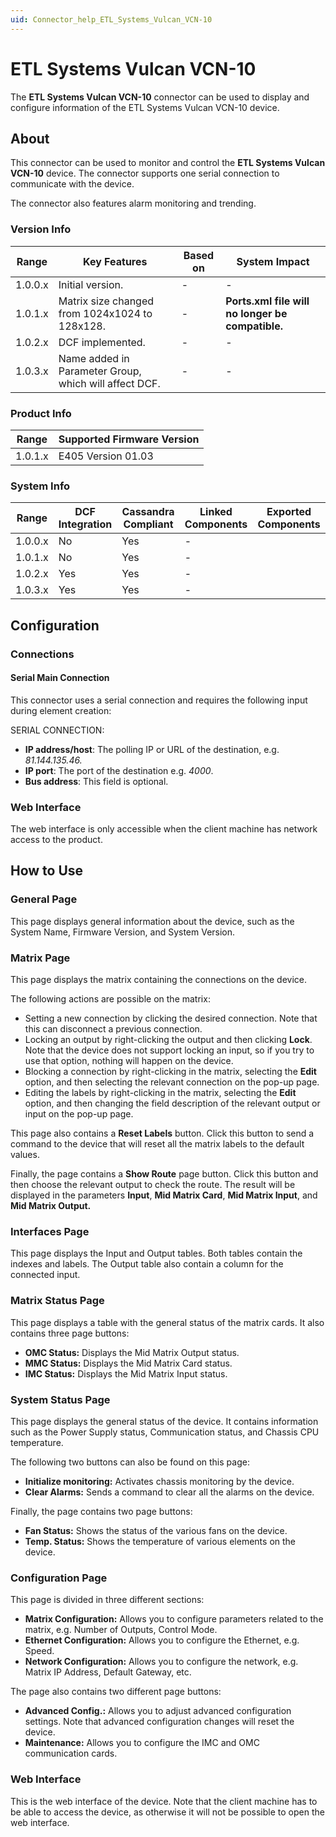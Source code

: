 ```yaml
---
uid: Connector_help_ETL_Systems_Vulcan_VCN-10
---
```


# ETL Systems Vulcan VCN-10

The **ETL Systems Vulcan VCN-10** connector can be used to display and configure information of the ETL Systems Vulcan VCN-10 device.

## About

This connector can be used to monitor and control the **ETL Systems Vulcan VCN-10** device. The connector supports one serial connection to communicate with the device.

The connector also features alarm monitoring and trending.

### Version Info

| Range   | Key Features                                          | Based on | System Impact                                    |
|---------|-------------------------------------------------------|----------|--------------------------------------------------|
| 1.0.0.x | Initial version.                                      | -        | -                                                |
| 1.0.1.x | Matrix size changed from 1024x1024 to 128x128.        | -        | **Ports.xml file will no longer be compatible.** |
| 1.0.2.x | DCF implemented.                                      | -        | -                                                |
| 1.0.3.x | Name added in Parameter Group, which will affect DCF. | -        | -                                                |

### Product Info

| Range   | Supported Firmware Version |
|---------|----------------------------|
| 1.0.1.x | E405 Version 01.03         |

### System Info

| Range           | DCF Integration | Cassandra Compliant | Linked Components | Exported Components |
|-----------------|-----------------|---------------------|-------------------|---------------------|
| 1.0.0.x         | No              | Yes                 | -                 |                     |
| 1.0.1.x         | No              | Yes                 | -                 |                     |
| 1.0.2.x         | Yes             | Yes                 | -                 |                     |
| 1.0.3.x         | Yes             | Yes                 | -                 |                     |

## Configuration

### Connections

#### Serial Main Connection

This connector uses a serial connection and requires the following input during element creation:

SERIAL CONNECTION:

- **IP address/host**: The polling IP or URL of the destination, e.g. *81.144.135.46.*
- **IP port**: The port of the destination e.g. *4000*.
- **Bus address**: This field is optional.

### Web Interface

The web interface is only accessible when the client machine has network access to the product.

## How to Use

### General Page

This page displays general information about the device, such as the System Name, Firmware Version, and System Version.

### Matrix Page

This page displays the matrix containing the connections on the device.

The following actions are possible on the matrix:

- Setting a new connection by clicking the desired connection. Note that this can disconnect a previous connection.
- Locking an output by right-clicking the output and then clicking **Lock**. Note that the device does not support locking an input, so if you try to use that option, nothing will happen on the device.
- Blocking a connection by right-clicking in the matrix, selecting the **Edit** option, and then selecting the relevant connection on the pop-up page.
- Editing the labels by right-clicking in the matrix, selecting the **Edit** option, and then changing the field description of the relevant output or input on the pop-up page.

This page also contains a **Reset Labels** button. Click this button to send a command to the device that will reset all the matrix labels to the default values.

Finally, the page contains a **Show Route** page button. Click this button and then choose the relevant output to check the route. The result will be displayed in the parameters **Input**, **Mid Matrix Card**, **Mid Matrix Input**, and **Mid Matrix Output.**

### Interfaces Page

This page displays the Input and Output tables. Both tables contain the indexes and labels. The Output table also contain a column for the connected input.

### Matrix Status Page

This page displays a table with the general status of the matrix cards. It also contains three page buttons:

- **OMC Status:** Displays the Mid Matrix Output status.
- **MMC Status:** Displays the Mid Matrix Card status.
- **IMC Status:** Displays the Mid Matrix Input status.

### System Status Page

This page displays the general status of the device. It contains information such as the Power Supply status, Communication status, and Chassis CPU temperature.

The following two buttons can also be found on this page:

- **Initialize monitoring:** Activates chassis monitoring by the device.
- **Clear Alarms:** Sends a command to clear all the alarms on the device.

Finally, the page contains two page buttons:

- **Fan Status:** Shows the status of the various fans on the device.
- **Temp. Status:** Shows the temperature of various elements on the device.

### Configuration Page

This page is divided in three different sections:

- **Matrix Configuration:** Allows you to configure parameters related to the matrix, e.g. Number of Outputs, Control Mode.
- **Ethernet Configuration:** Allows you to configure the Ethernet, e.g. Speed.
- **Network Configuration:** Allows you to configure the network, e.g. Matrix IP Address, Default Gateway, etc.

The page also contains two different page buttons:

- **Advanced Config.:** Allows you to adjust advanced configuration settings. Note that advanced configuration changes will reset the device.
- **Maintenance:** Allows you to configure the IMC and OMC communication cards.

### Web Interface

This is the web interface of the device. Note that the client machine has to be able to access the device, as otherwise it will not be possible to open the web interface.

